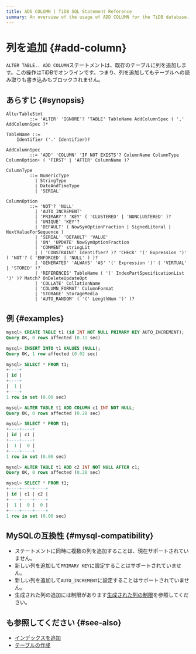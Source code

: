 ```yaml
---
title: ADD COLUMN | TiDB SQL Statement Reference
summary: An overview of the usage of ADD COLUMN for the TiDB database.
---
```


# 列を追加 {#add-column}

`ALTER TABLE.. ADD COLUMN`ステートメントは、既存のテーブルに列を追加します。この操作はTiDBでオンラインです。つまり、列を追加してもテーブルへの読み取りも書き込みもブロックされません。

## あらすじ {#synopsis}

```ebnf+diagram
AlterTableStmt
         ::= 'ALTER' 'IGNORE'? 'TABLE' TableName AddColumnSpec ( ',' AddColumnSpec )*

TableName ::=
    Identifier ('.' Identifier)?

AddColumnSpec
         ::= 'ADD' 'COLUMN' 'IF NOT EXISTS'? ColumnName ColumnType ColumnOption+ ( 'FIRST' | 'AFTER' ColumnName )?

ColumnType
         ::= NumericType
           | StringType
           | DateAndTimeType
           | 'SERIAL'

ColumnOption
         ::= 'NOT'? 'NULL'
           | 'AUTO_INCREMENT'
           | 'PRIMARY'? 'KEY' ( 'CLUSTERED' | 'NONCLUSTERED' )?
           | 'UNIQUE' 'KEY'?
           | 'DEFAULT' ( NowSymOptionFraction | SignedLiteral | NextValueForSequence )
           | 'SERIAL' 'DEFAULT' 'VALUE'
           | 'ON' 'UPDATE' NowSymOptionFraction
           | 'COMMENT' stringLit
           | ( 'CONSTRAINT' Identifier? )? 'CHECK' '(' Expression ')' ( 'NOT'? ( 'ENFORCED' | 'NULL' ) )?
           | 'GENERATED' 'ALWAYS' 'AS' '(' Expression ')' ( 'VIRTUAL' | 'STORED' )?
           | 'REFERENCES' TableName ( '(' IndexPartSpecificationList ')' )? Match? OnDeleteUpdateOpt
           | 'COLLATE' CollationName
           | 'COLUMN_FORMAT' ColumnFormat
           | 'STORAGE' StorageMedia
           | 'AUTO_RANDOM' ( '(' LengthNum ')' )?
```

## 例 {#examples}

```sql
mysql> CREATE TABLE t1 (id INT NOT NULL PRIMARY KEY AUTO_INCREMENT);
Query OK, 0 rows affected (0.11 sec)

mysql> INSERT INTO t1 VALUES (NULL);
Query OK, 1 row affected (0.02 sec)

mysql> SELECT * FROM t1;
+----+
| id |
+----+
|  1 |
+----+
1 row in set (0.00 sec)

mysql> ALTER TABLE t1 ADD COLUMN c1 INT NOT NULL;
Query OK, 0 rows affected (0.28 sec)

mysql> SELECT * FROM t1;
+----+----+
| id | c1 |
+----+----+
|  1 |  0 |
+----+----+
1 row in set (0.00 sec)

mysql> ALTER TABLE t1 ADD c2 INT NOT NULL AFTER c1;
Query OK, 0 rows affected (0.28 sec)

mysql> SELECT * FROM t1;
+----+----+----+
| id | c1 | c2 |
+----+----+----+
|  1 |  0 |  0 |
+----+----+----+
1 row in set (0.00 sec)
```

## MySQLの互換性 {#mysql-compatibility}

-   ステートメントに同時に複数の列を追加することは、現在サポートされていません。
-   新しい列を追加して`PRIMARY KEY`に設定することはサポートされていません。
-   新しい列を追加して`AUTO_INCREMENT`に設定することはサポートされていません。
-   生成された列の追加には制限があります[生成された列の制限](/generated-columns.md#limitations)を参照してください。

## も参照してください {#see-also}

-   [インデックスを追加](/sql-statements/sql-statement-add-index.md)
-   [テーブルの作成](/sql-statements/sql-statement-create-table.md)
